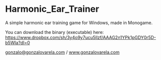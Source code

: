 # Harmonic_Ear_Trainer
A simple harmonic ear training game for Windows, made in Monogame.

You can download the binary (executable) here: https://www.dropbox.com/sh/3y4o9y7ucu5llzf/AAAG2n1YPk1pGDY0r5D-b5Wla?dl=0

gonzalo@gonzalovarela.com / www.gonzalovarela.com
